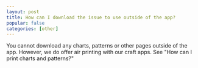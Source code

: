 ```yaml
---
layout: post
title: How can I download the issue to use outside of the app?
popular: false
categories: [other]
---
```

You cannot download any charts, patterns or other pages outside of the app. However, we do offer air printing with our craft apps. See "How can I print charts and patterns?"

